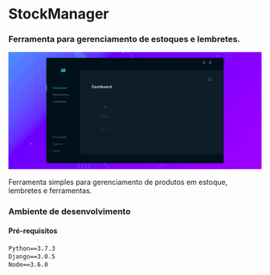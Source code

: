 # StockManager
### Ferramenta para gerenciamento de estoques e lembretes.
![alt text](frontend/public/howisit_001.png)

Ferramenta simples para gerenciamento de produtos em estoque, lembretes e ferramentas.

### Ambiente de desenvolvimento
#### Pré-requisitos
    Python==3.7.3
    Django==3.0.5
    Node==3.6.0   
